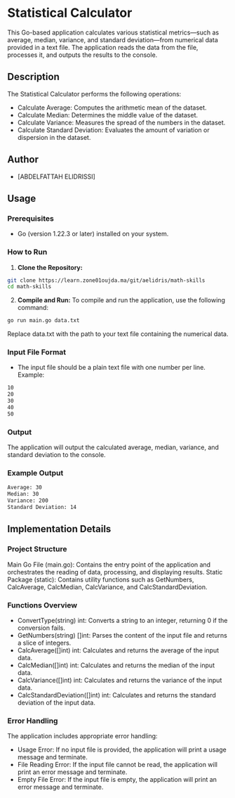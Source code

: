 # Statistical Calculator

This Go-based application calculates various statistical metrics—such as average, median, variance, and standard deviation—from numerical data provided in a text file. The application reads the data from the file, processes it, and outputs the results to the console.

## Description

The Statistical Calculator performs the following operations:
- Calculate Average: Computes the arithmetic mean of the dataset.
- Calculate Median: Determines the middle value of the dataset.
- Calculate Variance: Measures the spread of the numbers in the dataset.
- Calculate Standard Deviation: Evaluates the amount of variation or dispersion in the dataset.

## Author
- [ABDELFATTAH ELIDRISSI]

## Usage

### Prerequisites

- Go (version 1.22.3 or later) installed on your system.

### How to Run

1. **Clone the Repository:**

```sh
git clone https://learn.zone01oujda.ma/git/aelidris/math-skills
cd math-skills
```
2. **Compile and Run:** To compile and run the application, use the following command:

```sh
go run main.go data.txt

```

Replace data.txt with the path to your text file containing the numerical data.

### Input File Format

- The input file should be a plain text file with one number per line.
Example:

```sh
10
20
30
40
50
```

### Output

The application will output the calculated average, median, variance, and standard deviation to the console.

### Example Output

```sh
Average: 30
Median: 30
Variance: 200
Standard Deviation: 14
```

## Implementation Details

### Project Structure

Main Go File (main.go): Contains the entry point of the application and orchestrates the reading of data, processing, and displaying results.
Static Package (static): Contains utility functions such as GetNumbers, CalcAverage, CalcMedian, CalcVariance, and CalcStandardDeviation.

### Functions Overview

- ConvertType(string) int: Converts a string to an integer, returning 0 if the conversion fails.
- GetNumbers(string) []int: Parses the content of the input file and returns a slice of integers.
- CalcAverage([]int) int: Calculates and returns the average of the input data.
- CalcMedian([]int) int: Calculates and returns the median of the input data.
- CalcVariance([]int) int: Calculates and returns the variance of the input data.
- CalcStandardDeviation([]int) int: Calculates and returns the standard deviation of the input data.

### Error Handling

The application includes appropriate error handling:
- Usage Error: If no input file is provided, the application will print a usage message and terminate.
- File Reading Error: If the input file cannot be read, the application will print an error message and terminate.
- Empty File Error: If the input file is empty, the application will print an error message and terminate.